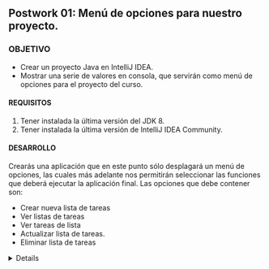 
## Postwork 01: Menú de opciones para nuestro proyecto.

### OBJETIVO

- Crear un proyecto Java en IntelliJ IDEA.
- Mostrar una serie de valores en consola, que servirán como menú de opciones para el proyecto del curso.

#### REQUISITOS

1. Tener instalada la última versión del JDK 8.
2. Tener instalada la última versión de IntelliJ IDEA Community.

#### DESARROLLO

Crearás una aplicación que en este punto sólo desplagará un menú de opciones, las cuales más adelante nos permitirán seleccionar las funciones que deberá ejecutar la aplicación final. Las opciones que debe contener son:

* Crear nueva lista de tareas
* Ver listas de tareas
* Ver tareas de lista
* Actualizar lista de tareas.
* Eliminar lista de tareas

<details>

        <summary>Solución</summary>

1. Crea un nuevo proyecto Java en IntelliJ IDEA llamado **ListaTareas**.

2. Crea un nuevo paquete llamado `org.bedu.java.jse.basico`.

3. Dentro del paquete crear una nueva clase llamada `ListaTareasMain`.

4. Crea un nuevo método **main** dentro de la clase que acabas de crear.

5. Imprime el menú anterior usando la instrucción `System.out.println`.

![imagen](img/img_01.png)

</details>




